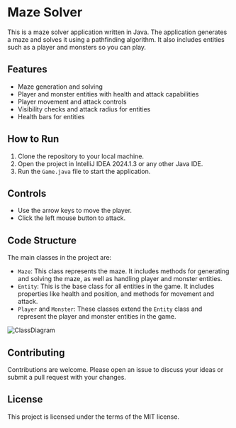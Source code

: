 # Maze Solver

This is a maze solver application written in Java. The application generates a maze and solves it using a pathfinding algorithm. It also includes entities such as a player and monsters so you can play.

## Features

- Maze generation and solving
- Player and monster entities with health and attack capabilities
- Player movement and attack controls
- Visibility checks and attack radius for entities
- Health bars for entities

## How to Run

1. Clone the repository to your local machine.
2. Open the project in IntelliJ IDEA 2024.1.3 or any other Java IDE.
3. Run the `Game.java` file to start the application.

## Controls

- Use the arrow keys to move the player.
- Click the left mouse button to attack.

## Code Structure

The main classes in the project are:

- `Maze`: This class represents the maze. It includes methods for generating and solving the maze, as well as handling player and monster entities.
- `Entity`: This is the base class for all entities in the game. It includes properties like health and position, and methods for movement and attack.
- `Player` and `Monster`: These classes extend the `Entity` class and represent the player and monster entities in the game.

![ClassDiagram](http://www.plantuml.com/plantuml/proxy?cache=no&src=https://raw.githubusercontent.com/NahliZayd/MazeSolver/master/dd.puml)

## Contributing

Contributions are welcome. Please open an issue to discuss your ideas or submit a pull request with your changes.

## License

This project is licensed under the terms of the MIT license.
